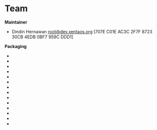 # Team
**Maintainer**  
<!-- * Nama <E-Mail> -->
 *  Dindin Hernawan <root@dev.xentaos.org> [707E C01E AC3C 2F7F 8723  30CB 4EDB 0BF7 959C DDD1]


**Packaging**  
<!-- * Nama <E-Mail> -->
 *  
 *  
 *  
 *  
 *  
 *  
 *  
 *  
 *  
 *  
 *  
 *  
 *  
 *  
<!-- https://github.com/esc/reprepro/blob/master/docs/short-howto -->
